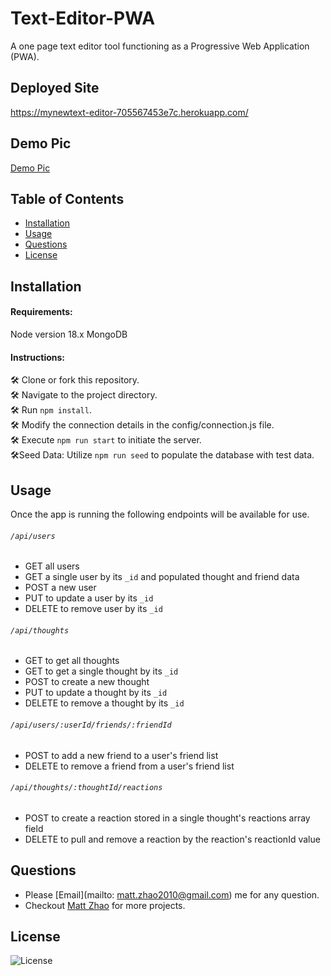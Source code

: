 # Text-Editor-PWA

A one page text editor tool functioning as a Progressive Web Application (PWA).

## Deployed Site

https://mynewtext-editor-705567453e7c.herokuapp.com/

## Demo Pic

[Demo Pic]()

## Table of Contents

- [Installation](#installation)
- [Usage](#usage)
- [Questions](#questions)
- [License](#license)

## Installation

#### Requirements:

Node version 18.x
MongoDB

#### Instructions:

:hammer_and_wrench: Clone or fork this repository.  
:hammer_and_wrench: Navigate to the project directory.  
:hammer_and_wrench: Run `npm install`.  
:hammer_and_wrench: Modify the connection details in the config/connection.js file.  
:hammer_and_wrench: Execute `npm run start` to initiate the server.  
:hammer_and_wrench:Seed Data: Utilize `npm run seed` to populate the database with test data.

## Usage

Once the app is running the following endpoints will be available for use.

###### `/api/users`

- GET all users
- GET a single user by its `_id` and populated thought and friend data
- POST a new user
- PUT to update a user by its `_id`
- DELETE to remove user by its `_id`

###### `/api/thoughts`

- GET to get all thoughts
- GET to get a single thought by its `_id`
- POST to create a new thought
- PUT to update a thought by its `_id`
- DELETE to remove a thought by its `_id`

###### `/api/users/:userId/friends/:friendId`

- POST to add a new friend to a user's friend list
- DELETE to remove a friend from a user's friend list

###### `/api/thoughts/:thoughtId/reactions`

- POST to create a reaction stored in a single thought's reactions array field
- DELETE to pull and remove a reaction by the reaction's reactionId value

## Questions

- Please [Email](mailto: matt.zhao2010@gmail.com) me for any question.
- Checkout [Matt Zhao](https://github.com/unbmattzhao) for more projects.

## License

![License](https://img.shields.io/badge/license-MIT-blue.svg)
